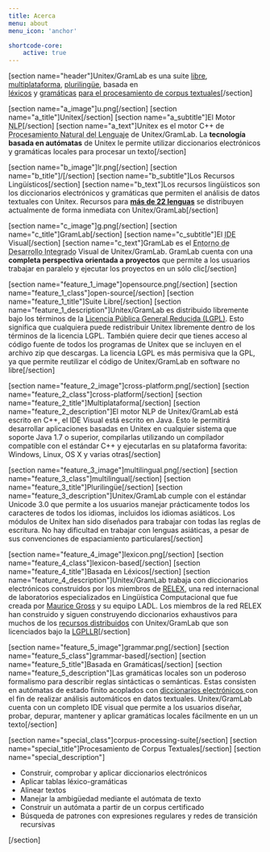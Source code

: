 ```yaml
---
title: Acerca
menu: about
menu_icon: 'anchor'

shortcode-core:
    active: true
---
```

[section name="header"]Unitex/GramLab es una suite <a class="page-scroll" href="#open-source">libre</a>, <a class="page-scroll" href="#cross-platform">multiplataforma</a>, <a class="page-scroll" href="#multilingual">plurilingüe</a>, basada en <br><a class="page-scroll" href="#lexicon-based">léxicos</a> y <a class="page-scroll" href="#grammar-based">gramáticas</a> <a class="page-scroll" href="#corpus-processing-suite">para el procesamiento de corpus textuales</a>[/section]

[section name="a_image"]u.png[/section]
[section name="a_title"]Unitex[/section]
[section name="a_subtitle"]El Motor <abbr title="Procesamiento Natural del Lenguaje">NLP</abbr>[/section]
[section name="a_text"]Unitex es el motor C++ de <abbr title="NLP">Procesamiento Natural del Lenguaje</abbr> de Unitex/GramLab. La **tecnología basada en autómatas** de Unitex le permite utilizar diccionarios electrónicos y gramáticas locales para procesar un texto[/section]

[section name="b_image"]lr.png[/section]
[section name="b_title"]/[/section]
[section name="b_subtitle"]Los Recursos Lingüísticos[/section]
[section name="b_text"]Los recursos lingüísticos son los diccionarios electrónicos y gramáticas que permiten el análisis de datos textuales con Unitex. Recursos para **[más de 22 lenguas](/language-resources?target=_blank)** se distribuyen actualmente de forma inmediata con Unitex/GramLab[/section]

[section name="c_image"]g.png[/section]
[section name="c_title"]GramLab[/section]
[section name="c_subtitle"]El <abbr title="Entorno de Desarrollo Integrado">IDE</abbr> Visual[/section]
[section name="c_text"]GramLab es el <abbr title="IDE">Entorno de Desarrollo Integrado</abbr> Visual de Unitex/GramLab. GramLab cuenta con una **completa perspectiva orientada a proyectos** que permite a los usuarios trabajar en paralelo y ejecutar los proyectos en un sólo clic[/section]

[section name="feature_1_image"]opensource.png[/section]
[section name="feature_1_class"]open-source[/section]
[section name="feature_1_title"]Suite Libre[/section]
[section name="feature_1_description"]Unitex/GramLab es distribuido libremente bajo los términos de la <a href='http://www.gnu.org/licenses/lgpl.html'>Licencia Pública General Reducida (LGPL)</a>. Esto significa que cualquiera puede redistribuir Unitex libremente dentro de los términos de la licencia LGPL. También quiere decir que tienes acceso al código fuente de todos los programas de Unitex que se incluyen en el archivo zip que descargas. La licencia LGPL es más permisiva que la GPL, ya que permite reutilizar el código de Unitex/GramLab en software no libre[/section]

[section name="feature_2_image"]cross-platform.png[/section]
[section name="feature_2_class"]cross-platform[/section]
[section name="feature_2_title"]Multiplataforma[/section]
[section name="feature_2_description"]El motor NLP de Unitex/GramLab está escrito en C++, el IDE Visual está escrito en Java. Esto le permitirá desarrollar aplicaciones basadas en Unitex en cualquier sistema que soporte Java 1.7 o superior, compilarlas utilizando un compilador compatible con el estándar C++ y ejecutarlas en su plataforma favorita: Windows, Linux, OS X y varias otras[/section]

[section name="feature_3_image"]multilingual.png[/section]
[section name="feature_3_class"]multilingual[/section]
[section name="feature_3_title"]Plurilingüe[/section]
[section name="feature_3_description"]Unitex/GramLab cumple con el estándar Unicode 3.0 que permite a los usuarios manejar prácticamente todos los caracteres de todos los idiomas, incluidos los idiomas asiáticos. Los módulos de Unitex han sido diseñados para trabajar con todas las reglas de escritura. No hay dificultad en trabajar con lenguas asiáticas, a pesar de sus convenciones de espaciamiento particulares[/section]

[section name="feature_4_image"]lexicon.png[/section]
[section name="feature_4_class"]lexicon-based[/section]
[section name="feature_4_title"]Basada en Léxicos[/section]
[section name="feature_4_description"]Unitex/GramLab trabaja con diccionarios electrónicos construidos por los miembros de <a target="_blank" href="partners">RELEX</a>, una red internacional de laboratorios especializados en Lingüística Computacional que fue creada por <a target="_blank" href="https://en.wikipedia.org/wiki/Maurice_Gross">Maurice Gross</a> y su equipo LADL. Los miembros de la red RELEX han construido y siguen construyendo diccionarios exhaustivos para muchos de los <a target="_blank" href="language-resources">recursos distribuidos</a> con Unitex/GramLab que son licenciados bajo la <a target="_blank" href="lgpllr">LGPLLR</a>[/section]

[section name="feature_5_image"]grammar.png[/section]
[section name="feature_5_class"]grammar-based[/section]
[section name="feature_5_title"]Basada en Gramáticas[/section]
[section name="feature_5_description"]Las gramáticas locales son un poderoso formalismo para describir reglas sintácticas o semánticas. Estas consisten en autómatas de estado finito acoplados con <a target="_blank" href="language-resources"> diccionarios electrónicos </a> con el fin de realizar análisis automáticos en datos textuales. Unitex/GramLab cuenta con un completo IDE visual que permite a los usuarios diseñar, probar, depurar, mantener y aplicar gramáticas locales fácilmente en un un texto[/section]

[section name="special_class"]corpus-processing-suite[/section]
[section name="special_title"]Procesamiento de Corpus Textuales[/section]
[section name="special_description"]
<ul id="functions-items" class="actions piped truncate-items">
 <li><span class="ug-label c9">Construir, comprobar y aplicar diccionarios electrónicos</span></li>
 <li><span class="ug-label c10">Aplicar tablas léxico-gramáticas</span></li>
 <li><span class="ug-label c11">Alinear textos</span></li> 
 <li><span class="ug-label c12">Manejar la ambigüedad mediante el autómata de texto</span></li>
 <li><span class="ug-label c13">Construir un autómata a partir de un corpus certificado</span></li>
 <li><span class="ug-label c14">Búsqueda de patrones con expresiones regulares y redes de transición recursivas</span></li> 
</ul>
[/section]
